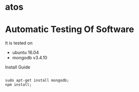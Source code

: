# atos
Automatic Testing Of Software
=============

It is tested on
- ubuntu 16.04
- mongodb v3.4.10

Install Guide
<pre><code>
sudo apt-get install mongodb;
npm install;
</code></pre>

